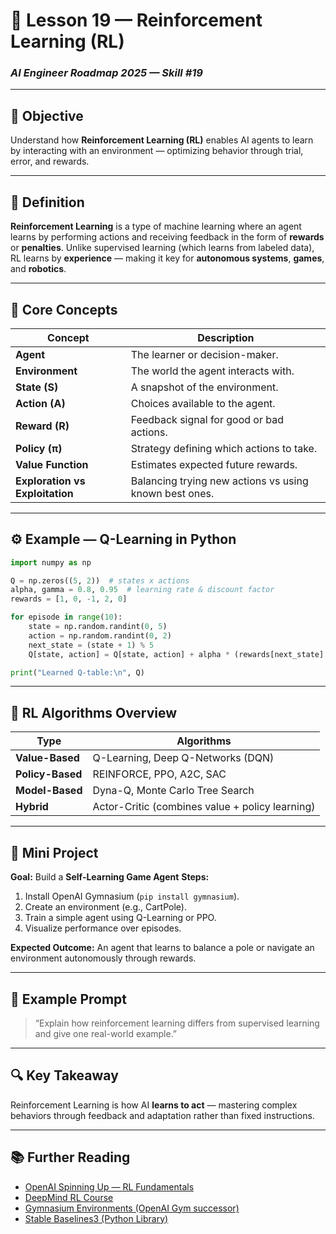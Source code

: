 # 🧭 Lesson 19 — Reinforcement Learning (RL)

### *AI Engineer Roadmap 2025 — Skill #19*

---

## 🎯 Objective

Understand how **Reinforcement Learning (RL)** enables AI agents to learn by interacting with an environment — optimizing behavior through trial, error, and rewards.

---

## 🧩 Definition

**Reinforcement Learning** is a type of machine learning where an agent learns by performing actions and receiving feedback in the form of **rewards** or **penalties**.
Unlike supervised learning (which learns from labeled data), RL learns by **experience** — making it key for **autonomous systems**, **games**, and **robotics**.

---

## 🧠 Core Concepts

| Concept                         | Description                                            |
| ------------------------------- | ------------------------------------------------------ |
| **Agent**                       | The learner or decision-maker.                         |
| **Environment**                 | The world the agent interacts with.                    |
| **State (S)**                   | A snapshot of the environment.                         |
| **Action (A)**                  | Choices available to the agent.                        |
| **Reward (R)**                  | Feedback signal for good or bad actions.               |
| **Policy (π)**                  | Strategy defining which actions to take.               |
| **Value Function**              | Estimates expected future rewards.                     |
| **Exploration vs Exploitation** | Balancing trying new actions vs using known best ones. |

---

## ⚙️ Example — Q-Learning in Python

```python
import numpy as np

Q = np.zeros((5, 2))  # states x actions
alpha, gamma = 0.8, 0.95  # learning rate & discount factor
rewards = [1, 0, -1, 2, 0]

for episode in range(10):
    state = np.random.randint(0, 5)
    action = np.random.randint(0, 2)
    next_state = (state + 1) % 5
    Q[state, action] = Q[state, action] + alpha * (rewards[next_state] + gamma * np.max(Q[next_state]) - Q[state, action])

print("Learned Q-table:\n", Q)
```

---

## 🧱 RL Algorithms Overview

| Type             | Algorithms                                      |
| ---------------- | ----------------------------------------------- |
| **Value-Based**  | Q-Learning, Deep Q-Networks (DQN)               |
| **Policy-Based** | REINFORCE, PPO, A2C, SAC                        |
| **Model-Based**  | Dyna-Q, Monte Carlo Tree Search                 |
| **Hybrid**       | Actor-Critic (combines value + policy learning) |

---

## 📘 Mini Project

**Goal:** Build a **Self-Learning Game Agent**
**Steps:**

1. Install OpenAI Gymnasium (`pip install gymnasium`).
2. Create an environment (e.g., CartPole).
3. Train a simple agent using Q-Learning or PPO.
4. Visualize performance over episodes.

**Expected Outcome:**
An agent that learns to balance a pole or navigate an environment autonomously through rewards.

---

## 🧠 Example Prompt

> “Explain how reinforcement learning differs from supervised learning and give one real-world example.”

---

## 🔍 Key Takeaway

Reinforcement Learning is how AI **learns to act** — mastering complex behaviors through feedback and adaptation rather than fixed instructions.

---

## 📚 Further Reading

* [OpenAI Spinning Up — RL Fundamentals](https://spinningup.openai.com/en/latest/)
* [DeepMind RL Course](https://deepmind.com/learning-resources)
* [Gymnasium Environments (OpenAI Gym successor)](https://gymnasium.farama.org/)
* [Stable Baselines3 (Python Library)](https://stable-baselines3.readthedocs.io/)
